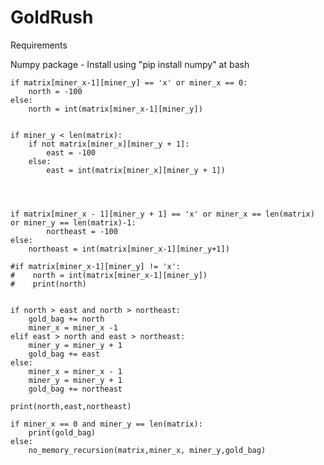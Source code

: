 # GoldRush


Requirements

Numpy package - Install using "pip install numpy" at bash


  
    if matrix[miner_x-1][miner_y] == 'x' or miner_x == 0:
        north = -100
    else:
        north = int(matrix[miner_x-1][miner_y])


    if miner_y < len(matrix):
        if not matrix[miner_x][miner_y + 1]:
            east = -100
        else:
            east = int(matrix[miner_x][miner_y + 1])




    if matrix[miner_x - 1][miner_y + 1] == 'x' or miner_x == len(matrix) or miner_y == len(matrix)-1:
            northeast = -100
    else:   
        northeast = int(matrix[miner_x-1][miner_y+1])

    #if matrix[miner_x-1][miner_y] != 'x':
    #    north = int(matrix[miner_x-1][miner_y])
    #    print(north)


    if north > east and north > northeast:
        gold_bag += north
        miner_x = miner_x -1        
    elif east > north and east > northeast:
        miner_y = miner_y + 1
        gold_bag += east
    else:
        miner_x = miner_x - 1
        miner_y = miner_y + 1
        gold_bag += northeast

    print(north,east,northeast)

    if miner_x == 0 and miner_y == len(matrix):
        print(gold_bag)
    else:
        no_memory_recursion(matrix,miner_x, miner_y,gold_bag)
